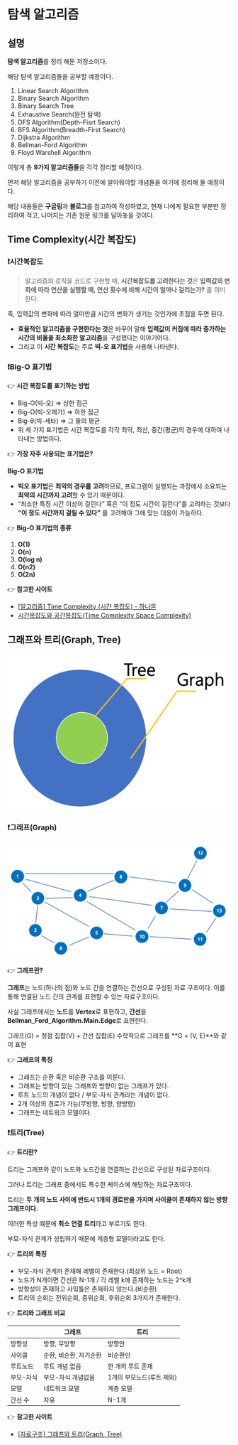# 탐색 알고리즘

## 설명

**탐색 알고리즘**를 정리 해둔 저장소이다.

해당 탐색 알고리즘들을 공부할 예정이다.

1. Linear Search Algorithm
2. Binary Search Algorithm
3. Binary Search Tree
4. Exhaustive Search(완전 탐색)
5. DFS Algorithm(Depth-Fisrt Search)
6. BFS Algorithm(Breadth-First Search)
7. Dijkstra Algorithm
8. Bellman-Ford Algorithm
9. Floyd Warshell Algorithm

이렇게 총 **9가지 알고리즘들**을 각각 정리할 예정이다.

먼저 해당 알고리즘을 공부하기 이전에 알아둬야할 개념들을 여기에 정리해 둘 예정이다.

해당 내용들은 **구글링**과 **블로그**를 참고하여 작성하였고, 현재 나에게 필요한 부분만 정리하여 적고, 나머지는 기존 원문 링크를 달아놓을 것이다.

## Time Complexity(시간 복잡도)

### ❗시간복잡도

> 알고리즘의 로직을 코드로 구현할 때, **시간복잡도를 고려한다는 것**은 **입력값의 변화에 따라 연산을 실행할 때, 연산 횟수에 비해 시간이 얼마나 걸리는가?** 를 의미한다.

즉, 입력값의 변화에 따라 얼마만큼 시간의 변화가 생기는 것인가에 초점을 두면 된다.

- **효율적인 알고리즘을 구현한다는 것**은 바꾸어 말해 **입력값이 커짐에 따라 증가하는 시간의 비율을 최소화한 알고리즘**을 구성했다는 이야기이다.
- 그리고 이 **시간 복잡도**는 주로 **빅-오 표기법**을 사용해 나타낸다.

### ❗Big-O 표기법

👉 **시간 복잡도를 표기하는 방법**

- Big-O(빅-오) ⇒ 상한 점근
- Big-Ω(빅-오메가) ⇒ 하한 점근
- Big-θ(빅-세타) ⇒ 그 둘의 평균
- 위 세 가지 표기법은 시간 복잡도를 각각 최악, 최선, 중간(평균)의 경우에 대하여 나타내는 방법이다.

👉 **가장 자주 사용되는 표기법은?**

**Big-O 표기법**

- **빅오 표기법**은 **최악의 경우를 고려**하므로, 프로그램이 실행되는 과정에서 소요되는 **최악의 시간까지 고려**할 수 있기 때문이다.
- “최소한 특정 시간 이상이 걸린다” 혹은 “이 정도 시간이 걸린다”를 고려하는 것보다 **“이 정도 시간까지 걸릴 수 있다”** 를 고려해야 그에 맞는 대응이 가능하다.

👉 **Big-O 표기법의 종류**

1. **O(1)**
2. **O(n)**
3. **O(log n)**
4. **O(n2)**
5. **O(2n)**

👉 **참고한 사이트**

- [[알고리즘] Time Complexity (시간 복잡도) - 하나몬](https://hanamon.kr/%EC%95%8C%EA%B3%A0%EB%A6%AC%EC%A6%98-time-complexity-%EC%8B%9C%EA%B0%84-%EB%B3%B5%EC%9E%A1%EB%8F%84/)
- [시간복잡도와 공간복잡도(Time Complexity Space Complexity)](https://madplay.github.io/post/time-complexity-space-complexity)

## 그래프와 트리(Graph, Tree)

![graph-and-tree](./img/graph-and-tree.png)

### ❗그래프(Graph)

![graph](./img/graph.png)

👉 **그래프란?**

**그래프**는 노드(하나의 점)와 노드 간을 연결하는 간선으로 구성된 자료 구조이다.
이를 통해 연결된 노드 간의 관계를 표현할 수 있는 자료구조이다.

사실 그래프에서는 **노드**를 **Vertex**로 표현하고, **간선**을 **Bellman_Ford_Algorithm.Main.Edge**로 표현한다.

그래프(G) = 정점 집합(V) + 간선 집합(E)
수학적으로 그래프를 **G = (V, E)**와 같이 표현

👉 **그래프의 특징**

- 그래프는 순환 혹은 비순환 구조를 이룬다.
- 그래프는 방향이 있는 그래프와 방향이 없는 그래프가 있다.
- 루트 노드의 개념이 없다 / 부모-자식 관계라는 개념이 없다.
- 2개 이상의 경로가 가능(무방향, 방향, 양방향)
- 그래프는 네트워크 모델이다.

### ❗트리(Tree)

👉 **트리란?**

트리는 그래프와 같이 노드와 노드간을 연결하는 간선으로 구성된 자료구조이다.

그러나 트리는 그래프 중에서도 특수한 케이스에 해당하는 자료구조이다.

트리는 **두 개의 노드 사이에 반드시 1개의 경로만을 가지며 사이클이 존재하지 않는 방향 그래프이다.**

이러한 특성 떄문에 **최소 연결 트리**라고 부르기도 한다.

부모-자식 관계가 성립하기 때문에 계층형 모델이라고도 한다.

👉 **트리의 특징**

- 부모-자식 관계까 존재해 레벨이 존재한다.(최상위 노드 = Root)
- 노드가 N개이면 간선은 N-1개 / 각 레벨 k에 존재하는 노드는 2^k개
- 방향성이 존재하고 사잌틀은 존재하지 않는다.(비순환)
- 트리의 순회는 전위순회, 중위순회, 후위순회 3가지가 존재한다.

👉 **트리와 그래프 비교**

|           | 그래프                 | 트리                      |
| --------- | ---------------------- | ------------------------- |
| 방향성    | 방향, 무방향           | 방향만                    |
| 사이클    | 순환, 비순환, 자기순환 | 비순환만                  |
| 루트노드  | 루트 개념 없음         | 한 개의 루트 존재         |
| 부모-자식 | 부모-자식 개념없음     | 1개의 부모노드(루트 제외) |
| 모델      | 네트워크 모델          | 계층 모델                 |
| 간선 수   | 자유                   | N-1개                     |

👉 **참고한 사이트**

- [[자료구조] 그래프와 트리(Graph, Tree)](https://bigsong.tistory.com/33)
